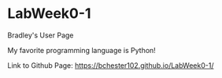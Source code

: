 # LabWeek0-1
Bradley's User Page

My favorite programming language is Python!

Link to Github Page: https://bchester102.github.io/LabWeek0-1/
